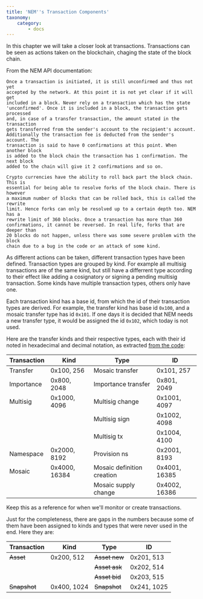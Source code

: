 ```yaml
---
title: 'NEM''s Transaction Components'
taxonomy:
    category:
        - docs
---
```


In this chapter we will take a closer look at transactions.
Transactions can be seen as actions taken on the blockchain, chaging the state of the block chain.

From the NEM API documentation:
``` text
Once a transaction is initiated, it is still unconfirmed and thus not yet
accepted by the network. At this point it is not yet clear if it will get
included in a block. Never rely on a transaction which has the state
'unconfirmed'. Once it is included in a block, the transaction gets processed
and, in case of a transfer transaction, the amount stated in the transaction
gets transferred from the sender's account to the recipient's account.
Additionally the transaction fee is deducted from the sender's account. The
transaction is said to have 0 confirmations at this point. When another block
is added to the block chain the transaction has 1 confirmation. The next block
added to the chain will give it 2 confirmations and so on.

Crypto currencies have the ability to roll back part the block chain. This is
essential for being able to resolve forks of the block chain. There is however
a maximum number of blocks that can be rolled back, this is called the rewrite
limit. Hence forks can only be resolved up to a certain depth too. NEM has a
rewrite limit of 360 blocks. Once a transaction has more than 360
confirmations, it cannot be reversed. In real life, forks that are deeper than
20 blocks do not happen, unless there was some severe problem with the block
chain due to a bug in the code or an attack of some kind.
```

As different actions can be taken, different transaction types have been defined.
Transaction types are grouped by kind. For example all multisig transactions are of the same kind, but
still have a differrent type according to their effect like adding a cosignatory or signing a pending multisig transaction.
 Some kinds have multiple transaction types, others only have one.

Each transaction kind has a base id, from which the id of their transaction types are derived. For example, the transfer kind has base id `0x100`,
and a mosaic transfer type has id `0x101`. If one days it is decided that NEM needs a new transfer type, it would be assigned the id `0x102`, which
today is not used.

Here are the transfer kinds and their respective types, each with their id noted in hexadecimal and decimal notation, as extracted 
[from the code](https://github.com/NemProject/nem.core/blob/master/src/main/java/org/nem/core/model/TransactionTypes.java):

Transaction  | Kind         | Type                       | ID            |
-------------|--------------|----------------------------|---------------|
Transfer     | 0x100, 256   | Mosaic transfer            | 0x101, 257    |
Importance   | 0x800, 2048  | Importance transfer        | 0x801, 2049   |
Multisig     | 0x1000, 4096 | Multisig change            | 0x1001, 4097  |
             |              | Multisig sign              | 0x1002, 4098  |
             |              | Multisig tx                | 0x1004, 4100  |
Namespace    | 0x2000, 8192 | Provision ns               | 0x2001, 8193  |
Mosaic       | 0x4000, 16384| Mosaic definition creation | 0x4001, 16385 |
             |              | Mosaic supply change       | 0x4002, 16386 |

Keep this as a reference for when we'll monitor or create transactions.

Just for the completeness, there are gaps in the numbers because some of them have been 
assigned to kinds and types that were never used in the end. Here they are:

Transaction  | Kind         | Type                           | ID            |
-------------|--------------|--------------------------------|---------------|
~~Asset~~    | 0x200, 512   | ~~Asset new~~                  | 0x201, 513    |
             |              | ~~Asset ask~~                  | 0x202, 514    |
             |              | ~~Asset bid~~                  | 0x203, 515    |
~~Snapshot~~ | 0x400, 1024  | ~~Snapshot~~                   | 0x241, 1025   |
